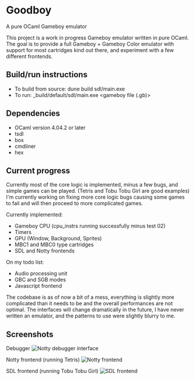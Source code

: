 # Goodboy
A pure OCaml Gameboy emulator

This project is a work in progress Gameboy emulator written in pure OCaml.
The goal is to provide a full Gameboy + Gameboy Color emulator with support for most cartridges kind out there, and experiment with a few different frontends.

## Build/run instructions

- To build from source: dune build sdl/main.exe
- To run: _build/default/sdl/main.exe <gameboy file (.gb)>

## Dependencies

- OCaml version 4.04.2 or later
- tsdl
- bos
- cmdliner
- hex

## Current progress

Currently most of the core logic is implemented, minus a few bugs, and simple games can be played. (Tetris and Tobu Tobu Girl are good examples)
I'm currently working on fixing more core logic bugs causing some games to fail and will then proceed to more complicated games.

Currently implemented:
- Gameboy CPU (cpu_instrs running successfully minus test 02)
- Timers
- GPU (Window, Background, Sprites)
- MBC1 and MBC0 type cartridges
- SDL and Notty frontends

On my todo list:
- Audio processing unit
- GBC and SGB modes
- Javascript frontend

The codebase is as of now a bit of a mess, everything is slightly more complicated than it needs to be and the overall performances are not optimal.
The interfaces will change dramatically in the future, I have never written an emulator, and the patterns to use were slightly blurry to me.

## Screenshots

Debugger
![Notty debugger interface](https://user-images.githubusercontent.com/146049/58849095-fa718880-86c3-11e9-973a-c8287f1a7d3f.png)

Notty frontend (running Tetris)
![Notty frontend](https://user-images.githubusercontent.com/146049/58849093-f8a7c500-86c3-11e9-8c6b-3ff5622f5d92.png)

SDL frontend (running Tobu Tobu Girl)
![SDL frontend](https://user-images.githubusercontent.com/146049/58849088-f47ba780-86c3-11e9-94da-cf8d07729544.png)
